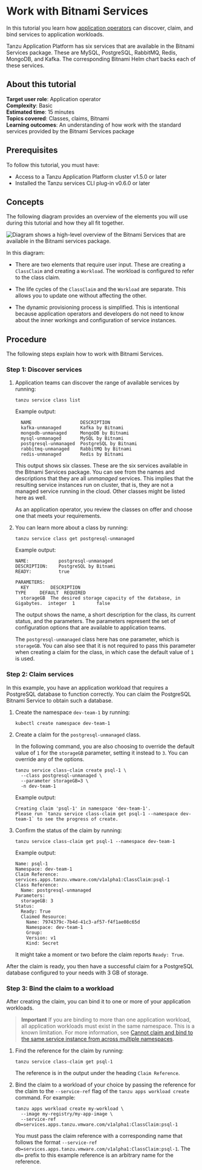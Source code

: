 # Work with Bitnami Services

In this tutorial you learn how [application operators](../../services-toolkit/reference/terminology-and-user-roles.hbs.md#ao)
can discover, claim, and bind services to application workloads.

Tanzu Application Platform has six services that are available in the Bitnami Services package.
These are MySQL, PostgreSQL, RabbitMQ, Redis, MongoDB, and Kafka.
The corresponding Bitnami Helm chart backs each of these services.

## <a id="about"></a> About this tutorial

**Target user role**:       Application operator<br />
**Complexity**:             Basic<br />
**Estimated time**:         15 minutes<br />
**Topics covered**:         Classes, claims, Bitnami<br />
**Learning outcomes**:      An understanding of how work with the standard services provided by the Bitnami Services package<br />

## <a id="prereqs"></a> Prerequisites

To follow this tutorial, you must have:

- Access to a Tanzu Application Platform cluster v1.5.0 or later
- Installed the Tanzu services CLI plug-in v0.6.0 or later

## <a id="concepts"></a> Concepts

The following diagram provides an overview of the elements you will use during this tutorial and
how they all fit together.

![Diagram shows a high-level overview of the Bitnami Services that are available in the Bitnami services package.](../../images/stk-dynamic-provisioning-bitnami-services.png)

In this diagram:

- There are two elements that require user input. These are creating a `ClassClaim` and
  creating a `Workload`. The workload is configured to refer to the class claim.

- The life cycles of the `ClassClaim` and the `Workload` are separate.
  This allows you to update one without affecting the other.

- The dynamic provisioning process is simplified.
  This is intentional because application operators and developers do not need to know
  about the inner workings and configuration of service instances.

## <a id="procedure"></a> Procedure

The following steps explain how to work with Bitnami Services.

### <a id="discovery"></a> Step 1: Discover services

1. Application teams can discover the range of available services by running:

    ```console
    tanzu service class list
    ```

    Example output:

    ```console
      NAME                  DESCRIPTION
      kafka-unmanaged       Kafka by Bitnami
      mongodb-unmanaged     MongoDB by Bitnami
      mysql-unmanaged       MySQL by Bitnami
      postgresql-unmanaged  PostgreSQL by Bitnami
      rabbitmq-unmanaged    RabbitMQ by Bitnami
      redis-unmanaged       Redis by Bitnami
    ```

    This output shows six classes. These are the six services available in the Bitnami Services package.
    You can see from the names and descriptions that they are all _unmanaged_ services.
    This implies that the resulting service instances run on cluster, that is, they are not a managed
    service running in the cloud.
    Other classes might be listed here as well.

    As an application operator, you review the classes on offer and choose one that meets your requirements.

1. You can learn more about a class by running:

    ```console
    tanzu service class get postgresql-unmanaged
    ```

    Example output:

    ```console
    NAME:           postgresql-unmanaged
    DESCRIPTION:    PostgreSQL by Bitnami
    READY:          true

    PARAMETERS:
      KEY        DESCRIPTION                                                  TYPE     DEFAULT  REQUIRED
      storageGB  The desired storage capacity of the database, in Gigabytes.  integer  1        false
    ```

    The output shows the name, a short description for the class, its current status, and the parameters.
    The parameters represent the set of configuration options that are available to application teams.

    The `postgresql-unmanaged` class here has one parameter, which is `storageGB`.
    You can also see that it is not required to pass this parameter when creating a claim for the class,
    in which case the default value of `1` is used.

### <a id="claiming"></a> Step 2: Claim services

In this example, you have an application workload that requires a PostgreSQL database to function correctly.
You can claim the PostgreSQL Bitnami Service to obtain such a database.

1. Create the namespace `dev-team-1` by running:

    ```console
    kubectl create namespace dev-team-1
    ```

1. Create a claim for the `postgresql-unmanaged` class.

   In the following command, you are also choosing to override the default value of `1` for the `storageGB`
   parameter, setting it instead to `3`. You can override any of the options.

    ```console
    tanzu service class-claim create psql-1 \
      --class postgresql-unmanaged \
      --parameter storageGB=3 \
      -n dev-team-1
    ```

    Example output:

    ```console
    Creating claim 'psql-1' in namespace 'dev-team-1'.
    Please run `tanzu service class-claim get psql-1 --namespace dev-team-1` to see the progress of create.
    ```

1. Confirm the status of the claim by running:

    ```console
    tanzu service class-claim get psql-1 --namespace dev-team-1
    ```

    Example output:

    ```console
    Name: psql-1
    Namespace: dev-team-1
    Claim Reference: services.apps.tanzu.vmware.com/v1alpha1:ClassClaim:psql-1
    Class Reference:
      Name: postgresql-unmanaged
    Parameters:
      storageGB: 3
    Status:
      Ready: True
      Claimed Resource:
        Name: 7974379c-7b4d-41c3-af57-f4f1ae08c65d
        Namespace: dev-team-1
        Group:
        Version: v1
        Kind: Secret
    ```

    It might take a moment or two before the claim reports `Ready: True`.

After the claim is ready, you then have a successful claim for a PostgreSQL database configured to
your needs with 3&nbsp;GB of storage.

### <a id="binding"></a> Step 3: Bind the claim to a workload

After creating the claim, you can bind it to one or more of your application workloads.

> **Important** If you are binding to more than one application workload, all application workloads
> must exist in the same namespace. This is a known limitation. For more information, see
> [Cannot claim and bind to the same service instance from across multiple namespaces](../../services-toolkit/reference/known-limitations.hbs.md#multi-workloads).

1. Find the reference for the claim by running:

    ```console
    tanzu service class-claim get psql-1
    ```

    The reference is in the output under the heading `Claim Reference`.

1. Bind the claim to a workload of your choice by passing the reference for the claim to the `--service-ref`
   flag of the `tanzu apps workload create` command. For example:

    ```console
    tanzu apps workload create my-workload \
      --image my-registry/my-app-image \
      --service-ref db=services.apps.tanzu.vmware.com/v1alpha1:ClassClaim:psql-1
    ```

    You must pass the claim reference with a corresponding name that follows the format
    `--service-ref db=services.apps.tanzu.vmware.com/v1alpha1:ClassClaim:psql-1`.
    The `db=` prefix to this example reference is an arbitrary name for the reference.
